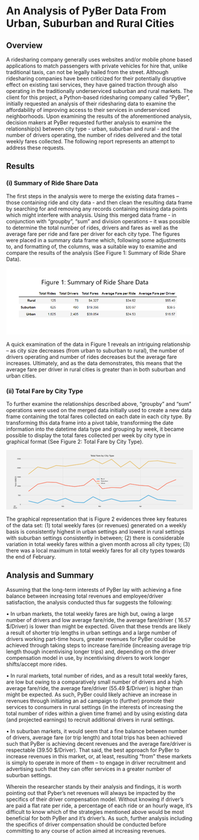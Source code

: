 # An Analysis of PyBer Data From Urban, Suburban and Rural Cities

## Overview
A ridesharing company generally uses websites and/or mobile phone based applications to match passengers with private vehicles for hire that, unlike traditional taxis, can not be legally hailed from the street.  Although ridesharing companies have been criticized for their potentially disruptive effect on existing taxi services, they have gained traction through also operating in the traditionally underserviced suburban and rural markets.  The client for this project, a Python-based ridesharing company called “PyBer”, initially requested an analysis of their ridesharing data to examine the affordability of improving access to their services in underserviced neighborhoods.  Upon examining the results of the aforementioned analysis, decision makers at PyBer requested further analysis to examine the relationship(s) between city type - urban, suburban and rural - and the number of drivers operating, the number of rides delivered and the total weekly fares collected.  The following report represents an attempt to address these requests.

## Results
### (i) Summary of Ride Share Data
The first steps in the analysis were to merge the existing data frames – those containing ride and city data - and then clean the resulting data frame by searching for and removing any records containing missing data points which might interfere with analysis.  Using this merged data frame - in conjunction with “groupby”, “sum” and division operations – it was possible to determine the total number of rides, drivers and fares as well as the average fare per ride and fare per driver for each city type.  The figures were placed in a summary data frame which, following some adjustments to, and formatting of, the columns, was a suitable way to examine and compare the results of the analysis (See Figure 1: Summary of Ride Share Data).

![](https://github.com/Scruffy-Bearie/PyBer_Analysis/blob/main/Analysis/PyBer_data_summary.png)

A quick examination of the data in Figure 1 reveals an intriguing relationship – as city size decreases (from urban to suburban to rural), the number of drivers operating and number of rides decreases but the average fare increases.  Ultimately, and as the data demonstrates, this means that the average fare per driver in rural cities is greater than in both suburban and urban cities.

### (ii) Total Fare by City Type
To further examine the relationships described above, “groupby” and “sum” operations were used on the merged data initially used to create a new data frame containing the total fares collected on each date in each city type.  By transforming this data frame into a pivot table, transforming the date information into the datetime data type and grouping by week, it became possible to display the total fares collected per week by city type in graphical format (See Figure 2: Total Fare by City Type).

![Figure 2: Total Fare by City Type](https://github.com/Scruffy-Bearie/PyBer_Analysis/blob/main/Analysis/PyBer_fare_summary.png)

The graphical representation that is Figure 2 evidences three key features of the data set: (1) total weekly fares (or revenues) generated on a weekly basis is consistently highest in urban settings and lowest in rural settings with suburban settings consistently in between; (2) there is considerable variation in total weekly fares within a given month across all city types; (3) there was a local maximum in total weekly fares for all city types towards the end of February.

## Analysis and Summary
Assuming that the long-term interests of PyBer lay with achieving a fine balance between increasing total revenues and employee/driver satisfaction, the analysis conducted thus far suggests the following:

•	In urban markets, the total weekly fares are high but, owing a large number of drivers and low average fare/ride, the average fare/driver ( 16.57 $/Driver) is lower than might be expected.  Given that these trends are likely a result of shorter trip lengths in urban settings and a large number of drivers working part-time hours, greater revenues for PyBer could be achieved through taking steps to increase fare/ride (increasing average trip length though incentivising longer trips) and, depending on the driver compensation model in use, by incentivising drivers to work longer shifts/accept more rides.

•	In rural markets, total number of rides, and as a result total weekly fares, are low but owing to a comparatively small number of drivers and a high average fare/ride, the average fare/driver (55.49 $/Driver) is higher than might be expected.  As such, PyBer could likely achieve an increase in revenues through initiating an ad campaign to (further) promote their services to consumers in rural settings (in the interests of increasing the total number of rides within a given time frame) and by using existing data (and projected earnings) to recruit additional drivers in rural settings.

•	In suburban markets, it would seem that a fine balance between number of drivers, average fare (or trip length) and total trips has been achieved such that PyBer is achieving decent revenues and the average fare/driver is respectable (39.50 $/Driver).  That said, the best approach for PyBer to increase revenues in this market, or, at least, resulting “from” these markets is simply to operate in more of them – to engage in driver recruitment and advertising such that they can offer services in a greater number of suburban settings.

Wherein the researcher stands by their analysis and findings, it is worth pointing out that Pyber’s net revenues will always be impacted by the specifics of their driver compensation model.  Without knowing if driver’s are paid a flat rate per ride, a percentage of each ride or an hourly wage, it’s difficult to know which of the strategies mentioned above would be most beneficial for both PyBer and it’s driver’s.  As such, further analysis including the specifics of driver compensation should be conducted before committing to any course of action aimed at increasing revenues.
